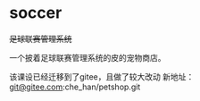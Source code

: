 # soccer

~~足球联赛管理系统~~

一个披着足球联赛管理系统的皮的宠物商店。

该课设已经迁移到了gitee，且做了较大改动
新地址：git@gitee.com:che_han/petshop.git
